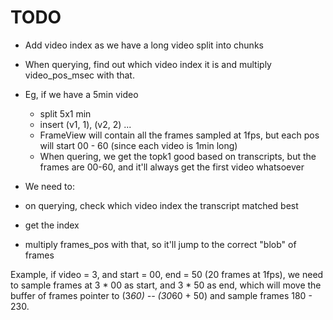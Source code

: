# TODO

- Add video index as we have a long video split into chunks
- When querying, find out which video index it is and multiply video_pos_msec with that.
- Eg, if we have a 5min video
  - split 5x1 min
  - insert (v1, 1), (v2, 2) ...
  - FrameView will contain all the frames sampled at 1fps, but each pos will start 00 - 60 (since each video is 1min long)
  - When quering, we get the topk1 good based on transcripts, but the frames are 00-60, and it'll always get the first video whatsoever

- We need to:
- on querying, check which video index the transcript matched best
- get the index
- multiply frames_pos with that, so it'll jump to the correct "blob" of frames

Example, if video = 3, and start = 00, end = 50 (20 frames at 1fps), we need to sample frames at 3 * 00 as start, and 3 * 50 as end, which will move the
buffer of frames pointer to (3*60) -- (30*60 + 50) and sample frames 180 - 230.
